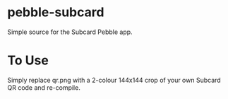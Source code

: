 pebble-subcard
==============

Simple source for the Subcard Pebble app.

To Use
======
Simply replace qr.png with a 2-colour 144x144 crop of your own Subcard QR code and re-compile.
